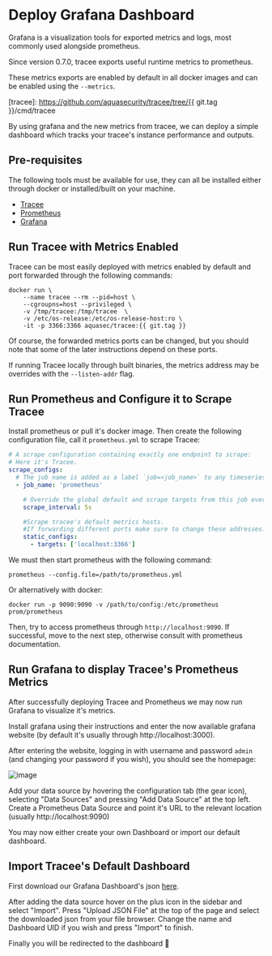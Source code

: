 # Deploy Grafana Dashboard

Grafana is a visualization tools for exported metrics and logs, most commonly
used alongside prometheus.

Since version 0.7.0, tracee exports useful runtime metrics to prometheus.

These metrics exports are enabled by default in all docker images and can be
enabled using the `--metrics`.

[tracee]: https://github.com/aquasecurity/tracee/tree/{{ git.tag }}/cmd/tracee

By using grafana and the new metrics from tracee, we can deploy a simple
dashboard which tracks your tracee's instance performance and outputs.

## Pre-requisites

The following tools must be available for use, they can all be installed either
through docker or installed/built on your machine.

- [Tracee](https://github.com/aquasecurity/tracee/)
- [Prometheus](https://prometheus.io/download/)
- [Grafana](https://grafana.com/docs/grafana/latest/getting-started/getting-started)

## Run Tracee with Metrics Enabled

Tracee can be most easily deployed with metrics enabled by default and port
forwarded through the following commands:

```console
docker run \
    --name tracee --rm --pid=host \
    --cgroupns=host --privileged \
    -v /tmp/tracee:/tmp/tracee  \
    -v /etc/os-release:/etc/os-release-host:ro \
    -it -p 3366:3366 aquasec/tracee:{{ git.tag }}
```

Of course, the forwarded metrics ports can be changed, but you should note that
some of the later instructions depend on these ports.

If running Tracee locally through built binaries, the metrics address may be
overrides with the `--listen-addr` flag.

## Run Prometheus and Configure it to Scrape Tracee

Install prometheus or pull it's docker image. Then create the following
configuration file, call it `prometheus.yml` to scrape Tracee:

```yaml
# A scrape configuration containing exactly one endpoint to scrape:
# Here it's Tracee.
scrape_configs:
  # The job name is added as a label `job=<job_name>` to any timeseries scraped from this config.
  - job_name: 'prometheus'

    # Override the global default and scrape targets from this job every 5 seconds.
    scrape_interval: 5s

    #Scrape tracee's default metrics hosts.
    #If forwarding different ports make sure to change these addresses.
    static_configs:
      - targets: ['localhost:3366']
```

We must then start prometheus with the following command:

```console
prometheus --config.file=/path/to/prometheus.yml
```

Or alternatively with docker:

```console
docker run -p 9090:9090 -v /path/to/config:/etc/prometheus prom/prometheus
```

Then, try to access prometheus through `http://localhost:9090`. If successful,
move to the next step, otherwise consult with prometheus documentation.

## Run Grafana to display Tracee's Prometheus Metrics

After successfully deploying Tracee and Prometheus we may now run Grafana to
visualize it's metrics.

Install grafana using their instructions and enter the now available grafana
website (by default it's usually through http://localhost:3000).

After entering the website, logging in with username and password `admin` (and
changing your password if you wish), you should see the homepage:

![image](https://user-images.githubusercontent.com/22661609/160572543-771d4a0e-d7d8-46d2-bf51-7c9f64487bf8.png)

Add your data source by hovering the configuration tab (the gear icon),
selecting "Data Sources" and pressing "Add Data Source" at the top left. Create
a Prometheus Data Source and point it's URL to the relevant location (usually
http://localhost:9090)

You may now either create your own Dashboard or import our default dashboard.

## Import Tracee's Default Dashboard

First download our Grafana Dashboard's json [here].

[here]: https://github.com/aquasecurity/tracee/tree/main/deploy/grafana/tracee.json

After adding the data source hover on the plus icon in the sidebar and select
"Import". Press "Upload JSON File" at the top of the page and select the
downloaded json from your file browser. Change the name and Dashboard UID if
you wish and press "Import" to finish. 

Finally you will be redirected to the dashboard 🥳
